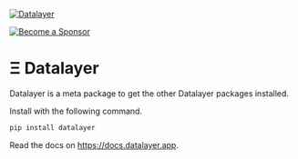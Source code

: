 [![Datalayer](https://assets.datalayer.tech/datalayer-25.svg)](https://datalayer.io)

[![Become a Sponsor](https://img.shields.io/static/v1?label=Become%20a%20Sponsor&message=%E2%9D%A4&logo=GitHub&style=flat&color=1ABC9C)](https://github.com/sponsors/datalayer)

# Ξ Datalayer

Datalayer is a meta package to get the other Datalayer packages installed.

Install with the following command.

```bash
pip install datalayer
```

Read the docs on https://docs.datalayer.app.
